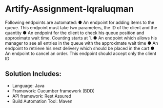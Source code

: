 # Artify-Assignment-Iqraluqman

Following endpoints are automated:
● An endpoint for adding items to the queue. This endpoint must take two parameters,
the ID of the client and the quantity
● An endpoint for the client to check his queue position and approximate wait time.
Counting starts at 1.
● An endpoint which allows his manager to see all entries in the queue with the
approximate wait time
● An endpoint to retrieve his next delivery which should be placed in the cart
● An endpoint to cancel an order. This endpoint should accept only the client ID

## Solution Includes:
- Language: Java
- Framework: Cucumber framework (BDD)
- API framework: Rest Assured
- Build Automation Tool: Maven

